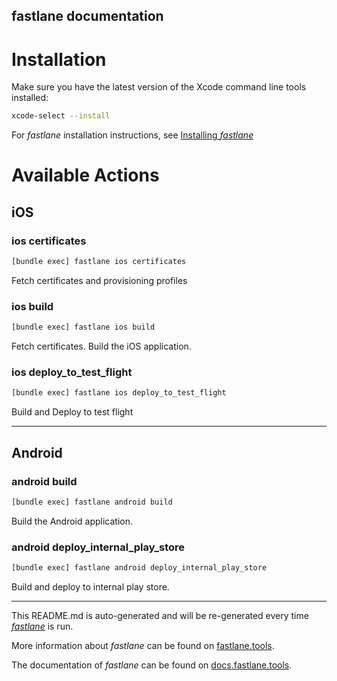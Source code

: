fastlane documentation
----

# Installation

Make sure you have the latest version of the Xcode command line tools installed:

```sh
xcode-select --install
```

For _fastlane_ installation instructions, see [Installing _fastlane_](https://docs.fastlane.tools/#installing-fastlane)

# Available Actions

## iOS

### ios certificates

```sh
[bundle exec] fastlane ios certificates
```

Fetch certificates and provisioning profiles

### ios build

```sh
[bundle exec] fastlane ios build
```

Fetch certificates. Build the iOS application.

### ios deploy_to_test_flight

```sh
[bundle exec] fastlane ios deploy_to_test_flight
```

Build and Deploy to test flight

----


## Android

### android build

```sh
[bundle exec] fastlane android build
```

Build the Android application.

### android deploy_internal_play_store

```sh
[bundle exec] fastlane android deploy_internal_play_store
```

Build and deploy to internal play store.

----

This README.md is auto-generated and will be re-generated every time [_fastlane_](https://fastlane.tools) is run.

More information about _fastlane_ can be found on [fastlane.tools](https://fastlane.tools).

The documentation of _fastlane_ can be found on [docs.fastlane.tools](https://docs.fastlane.tools).

